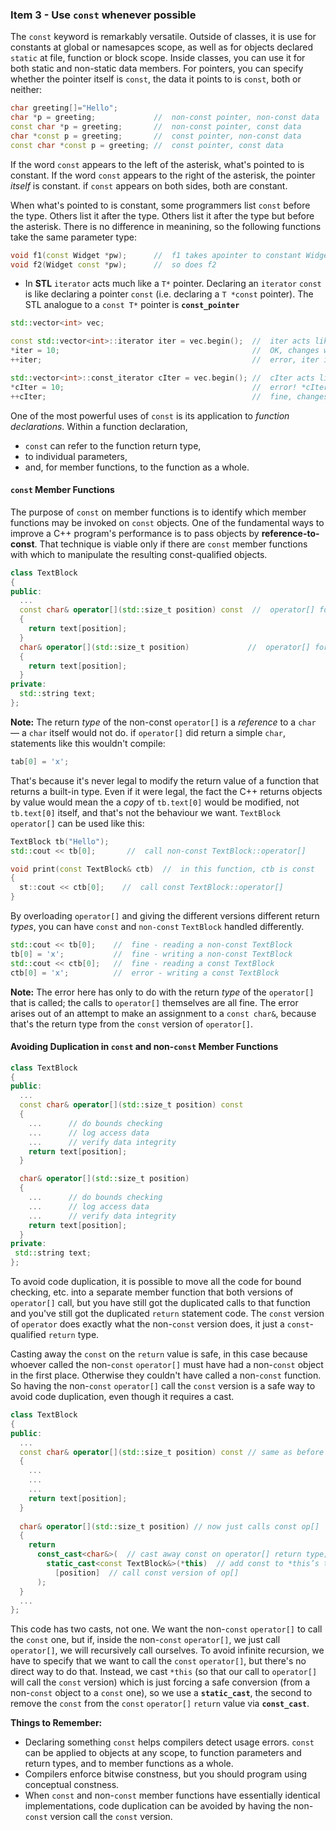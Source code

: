 ### Item 3 - Use `const` whenever possible
The `const` keyword is remarkably versatile. Outside of classes, it is use for constants at global or namesapces scope, as well as for objects declared `static` at file, function or block scope. Inside classes, you can use it for both static and non-static data members. For pointers, you can specify whether the pointer itself is `const`, the data it points to is `const`, both or neither:
```C++
char greeting[]="Hello";
char *p = greeting;             //  non-const pointer, non-const data
const char *p = greeting;       //  non-const pointer, const data
char *const p = greeting;       //  const pointer, non-const data
const char *const p = greeting; //  const pointer, const data
```
If the word `const` appears to the left of the asterisk, what's pointed to is constant.
If the word `const` appears to the right of the asterisk, the pointer _itself_ is constant.
if `const` appears on both sides, both are constant.

When what's pointed to is constant, some programmers list `const` before the type. Others list it after the type. Others list it after the type but before the asterisk. There is no difference in meanining, so the following functions take the same parameter type:
```C++
void f1(const Widget *pw);      //  f1 takes apointer to constant Widget object
void f2(Widget const *pw);      //  so does f2
```
* In **STL** `iterator` acts much like a `T*` pointer. Declaring an `iterator` `const` is like declaring a pointer `const` (i.e. declaring a `T *const` pointer). The STL analogue to a `const T*` pointer is <b>`const_pointer`</b>

```C++
std::vector<int> vec;

const std::vector<int>::iterator iter = vec.begin();  //  iter acts like a T* const
*iter = 10;                                           //  OK, changes what iter points to. 
++iter;                                               //  error, iter is const

std::vector<int>::const_iterator cIter = vec.begin(); //  cIter acts like a const T*
*cIter = 10;                                          //  error! *cIter is const
++cIter;                                              //  fine, changes cIter
```
One of the most powerful uses of ```const``` is its application to <i>function declarations</i>. Within a function declaration,
* ```const``` can refer to the function return type,
* to individual parameters,
* and, for member functions, to the function as a whole.

#### `const` Member Functions
The purpose of `const` on member functions is to identify which member functions may be invoked on `const` objects. One of the fundamental ways to improve a C++ program's performance is to pass objects by **reference-to-const**. That technique is viable only if there are `const` member functions with which to manipulate the resulting const-qualified objects.
```C++
class TextBlock
{
public:
  ...
  const char& operator[](std::size_t position) const  //  operator[] for const objects
  {
    return text[position];
  }
  char& operator[](std::size_t position)             //  operator[] for non-const objects
  {
    return text[position];
  }
private:
  std::string text;
};
```
**Note:** The return *type* of the non-const `operator[]` is a *reference* to a `char` — a `char` itself would not do. if `operator[]` did return a simple `char`, statements like this wouldn't compile:
```C++
tab[0] = 'x';
```
That's because it's never legal to modify the return value of a function that returns a built-in type. Even if it were legal, the fact the C++ returns objects by value would mean the a *copy* of `tb.text[0]` would be modified, not `tb.text[0]` itself, and that's not the behaviour we want.
`TextBlock` `operator[]` can be used like this:
```C++
TextBlock tb("Hello");
std::cout << tb[0];       //  call non-const TextBlock::operator[]

void print(const TextBlock& ctb)  //  in this function, ctb is const
{
  st::cout << ctb[0];    //  call const TextBlock::operator[]
}
```
By overloading `operator[]` and giving the different versions different return _types_, you can have `const` and `non-const` `TextBlock` handled differently.
```C++
std::cout << tb[0];    //  fine - reading a non-const TextBlock
tb[0] = 'x';           //  fine - writing a non-const TextBlock
std::cout << ctb[0];   //  fine - reading a const TextBlock
ctb[0] = 'x';          //  error - writing a const TextBlock
```
**Note:** The error here has only to do with the return _type_ of the `operator[]` that is called; the calls to `operator[]` themselves are all fine. The error arises out of an attempt to make an assignment to a `const char&`, because that's the return type from the `const` version of `operator[]`.
#### Avoiding Duplication in `const` and non-`const` Member Functions
```C++
class TextBlock 
{
public:
  ...
  const char& operator[](std::size_t position) const
  {
    ...      // do bounds checking
    ...      // log access data
    ...      // verify data integrity
    return text[position];
  }

  char& operator[](std::size_t position)
  {
    ...      // do bounds checking
    ...      // log access data
    ...      // verify data integrity
    return text[position];
  }
private:
 std::string text;
};
```
To avoid code duplication, it is possible to move all the code for bound checking, etc. into a separate member function that both versions of `operator[]` call, but you have still got the duplicated calls to that function and you've still got the duplicated `return` statement code. The `const` version of `operator` does exactly what the non-`const` version does, it just a `const`- qualified `return` type.

Casting away the `const` on the `return` value is safe, in this case because whoever called the non-`const` `operator[]` must have had a non-`const` object in the first place. Otherwise they couldn't have called a non-`const` function. So having the non-`const` `operator[]` call the `const` version is a safe way to avoid code duplication, even though it requires a cast.
```C++
class TextBlock 
{
public:
  ...
  const char& operator[](std::size_t position) const // same as before
  {
    ...
    ...
    ...
    return text[position];
  }
  
  char& operator[](std::size_t position) // now just calls const op[]
  {
    return 
      const_cast<char&>(  // cast away const on operator[] return type;
        static_cast<const TextBlock&>(*this)  // add const to *this’s type;
          [position]  // call const version of op[]
      );
  }
  ...
};
```
This code has two casts, not one. We want the non-`const` `operator[]` to call the `const` one, but if, inside the non-`const` `operator[]`, we just call `operator[]`, we will recursively call ourselves. To avoid infinite recursion, we have to specify that we want to call the `const` `operator[]`, but there's no direct way to do that. Instead, we cast `*this` (so that our call to `operator[]` will call the `const` version) which is just forcing a safe conversion (from a non-`const` object to a `const` one), so we use a **`static_cast`**, the second to remove the `const` from the `const` `operator[]` `return` value via **`const_cast`**.

**Things to Remember:**
* Declaring something `const` helps compilers detect usage errors. `const` can be applied to objects at any scope, to function parameters and return types, and to member functions as a whole.
* Compilers enforce bitwise constness, but you should program using conceptual constness.
* When `const` and non-`const` member functions have essentially identical implementations, code duplication can be avoided by having the non-`const` version call the `const` version.
